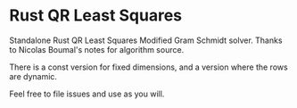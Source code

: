 # Rust QR Least Squares

Standalone Rust QR Least Squares Modified Gram Schmidt solver.
Thanks to Nicolas Boumal's notes for algorithm source.

There is a const version for fixed dimensions, and a version where the rows are dynamic.

Feel free to file issues and use as you will.
